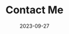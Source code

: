---
title: "Contact Me"
summary: "Feel free to reach out to me through the contact details below."
date: 2023-09-27
type: landing

design:
  spacing: '5rem'

# Page sections
sections:
  - block: markdown
    content:
      title: Contact Information
      text: |
        ![Unsplash Image](https://plus.unsplash.com/premium_vector-1724337938223-43ee3daa958b?q=80&w=2360&auto=format&fit=crop&ixlib=rb-4.0.3&ixid=M3wxMjA3fDB8MHxwaG90by1wYWdlfHx8fGVufDB8fHx8fA%3D%3D)
        *Image Credit: [Unsplash](https://plus.unsplash.com/premium_vector-1724337938223-43ee3daa958b?q=80&w=2360&auto=format&fit=crop&ixlib=rb-4.0.3&ixid=M3wxMjA3fDB8MHxwaG90by1wYWdlfHx8fGVufDB8fHx8fA%3D%3D)*

        Feel free to reach out to me through the contact details below, or you can visit my location on the map.

        ### Email:
        - vnvndldl@naver.com

        ### Phone:
        - +82 10-4211-0034

  - block: markdown
    content:
      title: Location
      text: |
        You can find me at Chonbuk National University:

        <iframe src="https://www.google.com/maps/embed?pb=!1m18!1m12!1m3!1d3234.121321274898!2d127.13188817640166!3d35.84602857253448!2m3!1f0!2f0!3f0!3m2!1i1024!2i768!4f13.1!3m3!1m2!1s0x35702330dc920b9d%3A0x1d0d425396006646!2z7KCE67aB64yA7ZWZ6rWQIOqzteqzvOuMgO2VmSA37Zi46rSA!5e0!3m2!1sko!2skr!4v1727352748409!5m2!1sko!2skr" width="600" height="450" style="border:0;" allowfullscreen="" loading="lazy" referrerpolicy="no-referrer-when-downgrade"></iframe>

# Note: `username` refers to the user's folder name in `content/authors/`
authors:
  - admin

---